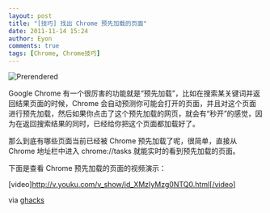 ```yaml
---
layout: post
title: "[技巧] 找出 Chrome 预先加载的页面"
date: 2011-11-14 15:24
author: Eyon
comments: true
tags: [Chrome, Chrome技巧]
---
```

![](http://img.chromi.org/2011/11/Prerendered.png "Prerendered")

Google Chrome 有一个很厉害的功能就是“预先加载”，比如在搜索某关键词并返回结果页面的时候，Chrome 会自动预测你可能会打开的页面，并且对这个页面进行预先加载，然后如果你点击了这个预先加载的网页，就会有“秒开”的感觉，因为在返回搜索结果的同时，已经给你把这个页面都加载好了。

那么到底有哪些页面当前已经被 Chrome 预先加载了呢，很简单，直接从 Chrome 地址栏中进入 chrome://tasks 就能实时的看到预先加载的页面。

下面是查看 Chrome 预先加载的页面的视频演示：<!--more-->

[video]http://v.youku.com/v_show/id_XMzIyMzg0NTQ0.html[/video]

via [ghacks](http://www.ghacks.net/2011/11/11/find-out-the-pages-that-get-prerendered-by-google-chrome/)
